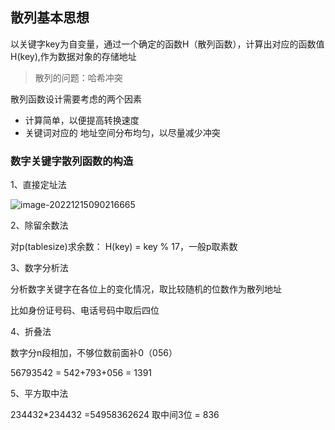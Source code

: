 ## 散列基本思想

以关键字key为自变量，通过一个确定的函数H（散列函数），计算出对应的函数值H(key),作为数据对象的存储地址

> 散列的问题：哈希冲突

散列函数设计需要考虑的两个因素

- 计算简单，以便提高转换速度
- 关键词对应的 地址空间分布均匀，以尽量减少冲突

### 数字关键字散列函数的构造

1、直接定址法

![image-20221215090216665](http://mt.file.jsxming.cn/image/202212150902875.png)

2、除留余数法

对p(tablesize)求余数： H(key) = key % 17，一般p取素数

3、数字分析法

分析数字关键字在各位上的变化情况，取比较随机的位数作为散列地址

比如身份证号码、电话号码中取后四位

4、折叠法

数字分n段相加，不够位数前面补0（056）

56793542 = 542+793+056 = 1391

5、平方取中法

234432*234432 =54958362624 取中间3位 = 836